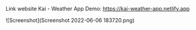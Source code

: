 Link website Kai - Weather App Demo: https://kai-weather-app.netlify.app

![Screenshot](Screenshot 2022-06-06 183720.png)
